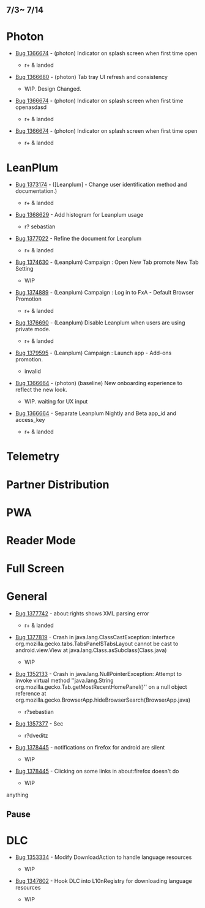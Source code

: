 ## 7/3~ 7/14
# Photon

- [Bug 1366674](https://bugzilla.mozilla.org/show_bug.cgi?id=1366674) - (photon) Indicator on splash screen when first time open
    - r+ & landed	

- [Bug 1366680](https://bugzilla.mozilla.org/show_bug.cgi?id=1366680) - (photon) Tab tray UI refresh and consistency
    - WIP. Design Changed.

- [Bug 1366674](https://bugzilla.mozilla.org/show_bug.cgi?id=1366674) - (photon) Indicator on splash screen when first time openasdasd
    - r+ & landed	

- [Bug 1366674](https://bugzilla.mozilla.org/show_bug.cgi?id=1366674) - (photon) Indicator on splash screen when first time open
    - r+ & landed	    


# LeanPlum
- [Bug 1373174](https://bugzilla.mozilla.org/show_bug.cgi?id=1373174) - ([Leanplum] - Change user identification method and documentation.)
    - r+ & landed	

- [Bug 1368629](https://bugzilla.mozilla.org/show_bug.cgi?id=1368629) - Add histogram for Leanplum usage
    - r? sebastian

- [Bug 1377022](https://bugzilla.mozilla.org/show_bug.cgi?id=1377022) - Refine the document for Leanplum    
    - r+ & landed	
    
- [Bug 1374630](https://bugzilla.mozilla.org/show_bug.cgi?id=1374630) - (Leanplum) Campaign : Open New Tab promote New Tab Setting
    - WIP

- [Bug 1374889](https://bugzilla.mozilla.org/show_bug.cgi?id=1368629) - (Leanplum) Campaign : Log in to FxA - Default Browser Promotion
    - r+ & landed

- [Bug 1376690](https://bugzilla.mozilla.org/show_bug.cgi?id=1376690) - (Leanplum) Disable Leanplum when users are using private mode.
    - r+ & landed

- [Bug 1379595](https://bugzilla.mozilla.org/show_bug.cgi?id=1379595) - (Leanplum) Campaign : Launch app - Add-ons promotion.
    - invalid
    
- [Bug 1366664](https://bugzilla.mozilla.org/show_bug.cgi?id=1366664) - (photon) (baseline) New onboarding experience to reflect the new look.
    - WIP. waiting for UX input

- [Bug 1366664](https://bugzilla.mozilla.org/show_bug.cgi?id=1366664) - Separate Leanplum Nightly and Beta app_id and access_key
    - r+ & landed
    
# Telemetry    
# Partner Distribution
# PWA
# Reader Mode
# Full Screen
# General

- [Bug 1377742](https://bugzilla.mozilla.org/show_bug.cgi?id=1377742) - about:rights shows XML parsing error
    - r+ & landed

- [Bug 1377819](https://bugzilla.mozilla.org/show_bug.cgi?id=1377819) - Crash in java.lang.ClassCastException: interface org.mozilla.gecko.tabs.TabsPanel$TabsLayout cannot be cast to android.view.View at java.lang.Class.asSubclass(Class.java)
    - WIP

- [Bug 1352133](https://bugzilla.mozilla.org/show_bug.cgi?id=1352133) - Crash in java.lang.NullPointerException: Attempt to invoke virtual method ''java.lang.String org.mozilla.gecko.Tab.getMostRecentHomePanel()'' on a null object reference at org.mozilla.gecko.BrowserApp.hideBrowserSearch(BrowserApp.java)
    - r?sebastian

- [Bug 1357377](https://bugzilla.mozilla.org/show_bug.cgi?id=1352133) - Sec
    - r?dveditz
    
- [Bug 1378445](https://bugzilla.mozilla.org/show_bug.cgi?id=1378445) - notifications on firefox for android are silent    
   - WIP

- [Bug 1378445](https://bugzilla.mozilla.org/show_bug.cgi?id=1378445) - Clicking on some links in about:firefox doesn't do 
   - WIP

anything
## Pause
# DLC
- [Bug 1353334](https://bugzilla.mozilla.org/show_bug.cgi?id=1353334) - Modify DownloadAction to handle language resources
    - WIP
    
- [Bug 1347802](https://bugzilla.mozilla.org/show_bug.cgi?id=1347802) - Hook DLC into L10nRegistry for downloading language resources
    - WIP
